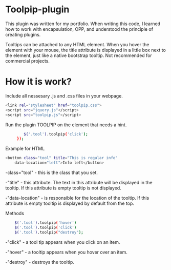 
# Toolpip-plugin
This plugin was written for my portfolio.
When writing this code, I learned how to work with encapsulation, OPP, and understood the principle of creating plugins.

Tooltips can be attached to any HTML element. When you hover the element with your mouse, the title attribute is displayed in a little box next to the element, just like a native bootstrap tooltip.
 Not recommended for commercial projects.

# How it is work?
Include all nessesary .js and .css files in your webpage.

```sh
<link rel="stylesheet" href="toolpip.css">
<script src="jquery.js"</script>
<script src="toolpip.js"</script>
```
Run the plugin TOOLPIP on the element that needs a hint.

```sh    $(document).ready(function () {
        $('.tool').toolpip('click');
     });
```
Example for HTML

```sh
<button class="tool" title="This is regular info"
    data-location="left">Info left</button>
```

-class="tool" - this is the class that you set.

-"title" - this attribute. The text in this attribute will be displayed in the tooltip. If this attribute is empty tooltip is not displayed.

-"data-location" - is responsible for the location of the tooltip. If this attribute is empty tooltip is displayed by default from the top.

Methods
```sh
    $('.tool').toolpip('hover')
    $('.tool').toolpip('click')
    $('.tool').toolpip("destroy");
```

-"click" - a tool tip appears when you click on an item.

-"hover" - a tooltip appears when you hover over an item.

-"destroy" - destroys the tooltip.

